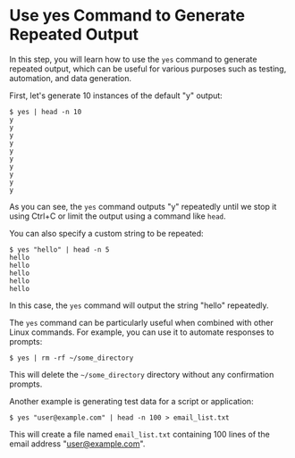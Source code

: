 # Use yes Command to Generate Repeated Output

In this step, you will learn how to use the `yes` command to generate repeated output, which can be useful for various purposes such as testing, automation, and data generation.

First, let's generate 10 instances of the default "y" output:

```
$ yes | head -n 10
y
y
y
y
y
y
y
y
y
y
```

As you can see, the `yes` command outputs "y" repeatedly until we stop it using Ctrl+C or limit the output using a command like `head`.

You can also specify a custom string to be repeated:

```
$ yes "hello" | head -n 5
hello
hello
hello
hello
hello
```

In this case, the `yes` command will output the string "hello" repeatedly.

The `yes` command can be particularly useful when combined with other Linux commands. For example, you can use it to automate responses to prompts:

```
$ yes | rm -rf ~/some_directory
```

This will delete the `~/some_directory` directory without any confirmation prompts.

Another example is generating test data for a script or application:

```
$ yes "user@example.com" | head -n 100 > email_list.txt
```

This will create a file named `email_list.txt` containing 100 lines of the email address "user@example.com".
